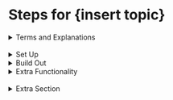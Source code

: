 # Steps for {insert topic}

<details>
  <summary>Terms and Explanations</summary>
  
  ## Heading
  1. A numbered
  2. list
     * With some
     * Sub bullets
</details>
<br/>

<details>
  <summary>Set Up</summary>
  
  ## Subheading
1. Step one for Bash

    ```bash

    $mkdir project

    ```
    * things to note
---

2. Step two for Javascript

    ```javascript

    const str = 'The quick brown fox jumps over the lazy dog.';

    ```
    * things to note
---

3. Step three for Python

    ```python

    str = 'The quick brown fox jumps over the lazy dog.'

    ```
    * things to note
---

4. Step four for Java

    ```java

    String str = 'The quick brown fox jumps over the lazy dog.';

    ```
    * things to note
---


</details>


<details>
  <summary>Build Out</summary>
  
  ## Subheading
1. Step one for Bash

    ```bash

    $mkdir project

    ```
    * things to note
---

2. Step two for Javascript

    ```javascript

    const str = 'The quick brown fox jumps over the lazy dog.';

    ```
    * things to note
---

3. Step three for Python

    ```python

    str = 'The quick brown fox jumps over the lazy dog.'

    ```
    * things to note
---

4. Step four for Java

    ```java

    String str = 'The quick brown fox jumps over the lazy dog.';

    ```
    * things to note
---

</details>


<details>
  <summary>Extra Functionality</summary>
  
  ## Subheading
1. Step one for Bash

    ```bash

    $mkdir project

    ```
    * things to note
---

2. Step two for Javascript

    ```javascript

    const str = 'The quick brown fox jumps over the lazy dog.';

    ```
    * things to note
---

3. Step three for Python

    ```python

    str = 'The quick brown fox jumps over the lazy dog.'

    ```
    * things to note
---

4. Step four for Java

    ```java

    String str = 'The quick brown fox jumps over the lazy dog.';

    ```
    * things to note
---

</details>
<br/>


<details>
  <summary>Extra Section</summary>
  
  ## If Necessary
  1. A numbered
  2. list
     * With some
     * Sub bullets
</details>